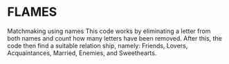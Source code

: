# FLAMES
Matchmaking using names
This code works by eliminating a letter from both names and count how many letters have been removed.
After this, the code then find a suitable relation ship, namely: Friends, Lovers, Acquaintances, Married, Enemies, and Sweethearts.
